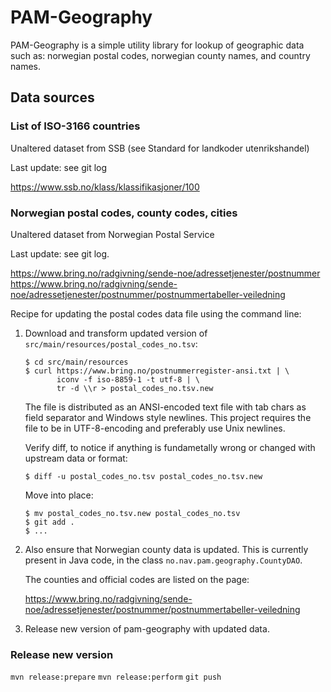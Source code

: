 # PAM-Geography

PAM-Geography is a simple utility library for lookup of geographic data such as:
norwegian postal codes, norwegian county names, and country names.

## Data sources
### List of ISO-3166 countries

Unaltered dataset from SSB (see Standard for landkoder utenrikshandel)

Last update: see git log

https://www.ssb.no/klass/klassifikasjoner/100


### Norwegian postal codes, county  codes, cities

Unaltered dataset from Norwegian Postal Service

Last update: see git log.

https://www.bring.no/radgivning/sende-noe/adressetjenester/postnummer
https://www.bring.no/radgivning/sende-noe/adressetjenester/postnummer/postnummertabeller-veiledning

Recipe for updating the postal codes data file using the command line:

1.  Download and transform updated version of `src/main/resources/postal_codes_no.tsv`:

        $ cd src/main/resources
        $ curl https://www.bring.no/postnummerregister-ansi.txt | \
               iconv -f iso-8859-1 -t utf-8 | \
               tr -d \\r > postal_codes_no.tsv.new

    The file is distributed as an ANSI-encoded text file with tab chars as field
    separator and Windows style newlines. This project requires the file to be
    in UTF-8-encoding and preferably use Unix newlines.
        
    Verify diff, to notice if anything is fundametally wrong or changed with
    upstream data or format:

        $ diff -u postal_codes_no.tsv postal_codes_no.tsv.new
        
    Move into place:
    
        $ mv postal_codes_no.tsv.new postal_codes_no.tsv
        $ git add .
        $ ...
        
2.  Also ensure that Norwegian county data is updated. This is currently present
    in Java code, in the class `no.nav.pam.geography.CountyDAO`.
    
    The counties and official codes are listed on the page:

    https://www.bring.no/radgivning/sende-noe/adressetjenester/postnummer/postnummertabeller-veiledning

3.  Release new version of pam-geography with updated data.

### Release new version
`mvn release:prepare`
`mvn release:perform`
`git push`
